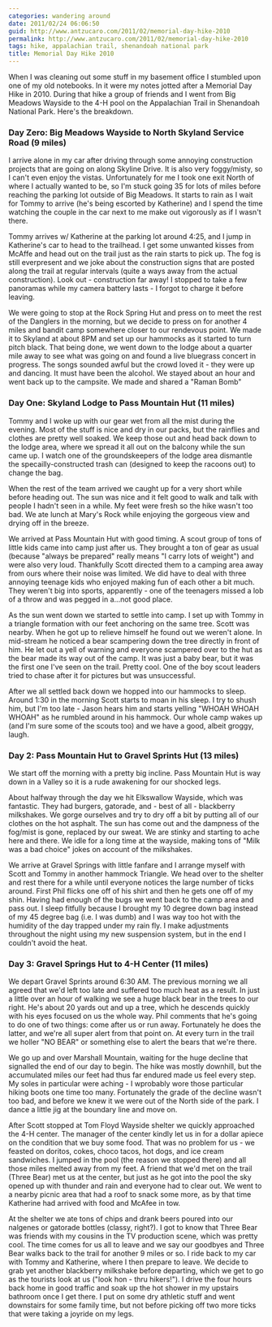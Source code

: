 ```yaml
---
categories: wandering around
date: 2011/02/24 06:06:50
guid: http://www.antzucaro.com/2011/02/memorial-day-hike-2010
permalink: http://www.antzucaro.com/2011/02/memorial-day-hike-2010
tags: hike, appalachian trail, shenandoah national park
title: Memorial Day Hike 2010
---
```

When I was cleaning out some stuff in my basement office I stumbled upon one of my old notebooks. In it were my notes jotted after a Memorial Day Hike in 2010. During that hike a group of friends and I went from Big Meadows Wayside to the 4-H pool on the Appalachian Trail in Shenandoah National Park. Here's the breakdown. 

### Day Zero: Big Meadows Wayside to North Skyland Service Road (9 miles)

I arrive alone in my car after driving through some annoying construction projects that are going on along Skyline Drive. It is also very foggy/misty, so I can't even enjoy the vistas. Unfortunately for me I took one exit North of where I actually wanted to be, so I'm stuck going 35 for lots of miles before reaching the parking lot outside of Big Meadows. It starts to rain as I wait for Tommy to arrive (he's being escorted by Katherine) and I spend the time watching the couple in the car next to me make out vigorously as if I wasn't there. 

Tommy arrives w/ Katherine at the parking lot around 4:25, and I jump in Katherine's car to head to the trailhead. I get some unwanted kisses from McAffe and head out on the trail just as the rain starts to pick up. The fog is still everpresent and we joke about the construction signs that are posted along the trail at regular intervals (quite a ways away from the actual construction). Look out - construction far away! I stopped to take a few panoramas while my camera battery lasts - I forgot to charge it before leaving. 

We were going to stop at the Rock Spring Hut and press on to meet the rest of the Danglers in the morning, but we decide to press on for another 4 miles and bandit camp somewhere closer to our rendevous point. We made it to Skyland at about 8PM and set up our hammocks as it started to turn pitch black. That being done, we went down to the lodge about a quarter mile away to see what was going on and found a live bluegrass concert in progress. The songs sounded awful but the crowd loved it - they were up and dancing. It must have been the alcohol. We stayed about an hour and went back up to the campsite. We made and shared a "Raman Bomb" 

### Day One: Skyland Lodge to Pass Mountain Hut (11 miles)
 
Tommy and I woke up with our gear wet from all the mist during the evening. Most of the stuff is nice and dry in our packs, but the rainflies and clothes are pretty well soaked. We keep those out and head back down to the lodge area, where we spread it all out on the balcony while the sun came up. I watch one of the groundskeepers of the lodge area dismantle the specailly-constructed trash can (designed to keep the racoons out) to change the bag. 

When the rest of the team arrived we caught up for a very short while before heading out. The sun was nice and it felt good to walk and talk with people I hadn't seen in a while. My feet were fresh so the hike wasn't too bad. We ate lunch at Mary's Rock while enjoying the gorgeous view and drying off in the breeze. 

We arrived at Pass Mountain Hut with good timing. A scout group of tons of little kids came into camp just after us. They brought a ton of gear as usual (because "always be prepared" really means "I carry lots of weight") and were also very loud. Thankfully Scott directed them to a camping area away from ours where their noise was limited. We did have to deal with three annoying teenage kids who enjoyed making fun of each other a bit much. They weren't big into sports, apparently - one of the teenagers missed a lob of a throw and was pegged in a...not good place. 

As the sun went down we started to settle into camp. I set up with Tommy in a triangle formation with our feet anchoring on the same tree. Scott was nearby. When he got up to relieve himself he found out we weren't alone. In mid-stream he noticed a bear scampering down the tree directly in front of him. He let out a yell of warning and everyone scampered over to the hut as the bear made its way out of the camp. It was just a baby bear, but it was the first one I've seen on the trail. Pretty cool. One of the boy scout leaders tried to chase after it for pictures but was unsuccessful. 

After we all settled back down we hopped into our hammocks to sleep. Around 1:30 in the morning Scott starts to moan in his sleep. I try to shush him, but I'm too late - Jason hears him and starts yelling "WHOAH WHOAH WHOAH" as he rumbled around in his hammock. Our whole camp wakes up (and I'm sure some of the scouts too) and we have a good, albeit groggy, laugh. 

### Day 2: Pass Mountain Hut to Gravel Sprints Hut (13 miles)

We start off the morning with a pretty big incline. Pass Mountain Hut is way down in a Valley so it is a rude awakening for our shocked legs. 

About halfway through the day we hit Elkswallow Wayside, which was fantastic. They had burgers, gatorade, and - best of all - blackberry milkshakes. We gorge ourselves and try to dry off a bit by putting all of our clothes on the hot asphalt. The sun has come out and the dampness of the fog/mist is gone, replaced by our sweat. We are stinky and starting to ache here and there. We idle for a long time at the wayside, making tons of "Milk was a bad choice" jokes on account of the milkshakes. 

We arrive at Gravel Springs with little fanfare and I arrange myself with Scott and Tommy in another hammock Triangle. We head over to the shelter and rest there for a while until everyone notices the large number of ticks around. First Phil flicks one off of his shirt and then he gets one off of my shin. Having had enough of the bugs we went back to the camp area and pass out. I sleep fitfully because I brought my 10 degree down bag instead of my 45 degree bag (i.e. I was dumb) and I was way too hot with the humidity of the day trapped under my rain fly. I make adjustments throughout the night using my new suspension system, but in the end I couldn't avoid the heat.

### Day 3: Gravel Springs Hut to 4-H Center (11 miles)

We depart Gravel Sprints around 6:30 AM. The previous morning we all agreed that we'd left too late and suffered too much heat as a result. In just a little over an hour of walking we see a huge black bear in the trees to our right. He's about 20 yards out and up a tree, which he descends quickly with his eyes focused on us the whole way. Phil comments that he's going to do one of two things: come after us or run away. Fortunately he does the latter, and we're all super alert from that point on. At every turn in the trail we holler "NO BEAR" or something else to alert the bears that we're there. 

We go up and over Marshall Mountain, waiting for the huge decline that signalled the end of our day to begin. The hike was mostly downhill, but the accumulated miles our feet had thus far endured made us feel every step. My soles in particular were aching - I wprobably wore those particular hiking boots one time too many. Fortunately the grade of the decline wasn't too bad, and before we knew it we were out of the North side of the park. I dance a little jig at the boundary line and move on.

After Scott stopped at Tom Floyd Wayside shelter we quickly approached the 4-H center. The manager of the center kindly let us in for a dollar apiece on the condition that we buy some food. That was no problem for us - we feasted on doritos, cokes, choco tacos, hot dogs, and ice cream sandwiches. I jumped in the pool (the reason we stopped there) and all those miles melted away from my feet. A friend that we'd met on the trail (Three Bear) met us at the center, but just as he got into the pool the sky opened up with thunder and rain and everyone had to clear out. We went to a nearby picnic area that had a roof to snack some more, as by that time Katherine had arrived with food and McAfee in tow. 

At the shelter we ate tons of chips and drank beers poured into our nalgenes or gatorade bottles (classy, right?). I got to know that Three Bear was friends with my cousins in the TV production scene, which was pretty cool. The time comes for us all to leave and we say our goodbyes and Three Bear walks back to the trail for another 9 miles or so. 
I ride back to my car with Tommy and Katherine, where I then prepare to leave. We decide to grab yet another blackberry milkshake before departing, which we get to go as the tourists look at us ("look hon - thru hikers!"). I drive the four hours back home in good traffic and soak up the hot shower in my upstairs bathroom once I get there. I put on some dry athletic stuff and went downstairs for some family time, but not before picking off two more ticks that were taking a joyride on my legs.

